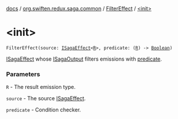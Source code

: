 [docs](../../index.md) / [org.swiften.redux.saga.common](../index.md) / [FilterEffect](index.md) / [&lt;init&gt;](./-init-.md)

# &lt;init&gt;

`FilterEffect(source: `[`ISagaEffect`](../-i-saga-effect.md)`<`[`R`](index.md#R)`>, predicate: (`[`R`](index.md#R)`) -> `[`Boolean`](https://kotlinlang.org/api/latest/jvm/stdlib/kotlin/-boolean/index.html)`)`

[ISagaEffect](../-i-saga-effect.md) whose [ISagaOutput](../-i-saga-output/index.md) filters emissions with [predicate](predicate.md).

### Parameters

`R` - The result emission type.

`source` - The source [ISagaEffect](../-i-saga-effect.md).

`predicate` - Condition checker.